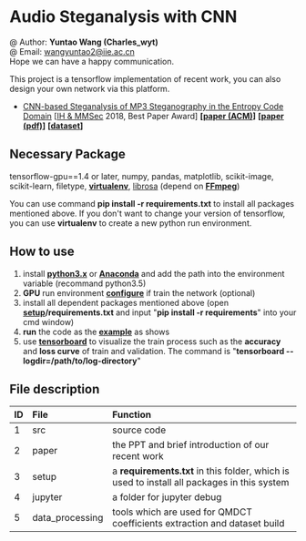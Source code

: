 # Audio Steganalysis with CNN
@ Author: **Yuntao Wang (Charles_wyt)** <br>
@ Email: wangyuntao2@iie.ac.cn <br>
Hope we can have a happy communication.

This project is a tensorflow implementation of recent work, you can also design your own network via this platform.
+ [CNN-based Steganalysis of MP3 Steganography in the Entropy
Code Domain](https://github.com/Charleswyt/tf_audio_steganalysis/tree/master/paper/CNN-based%20Steganalysis%20of%20MP3%20Steganography%20in%20the%20Entropy%20Code%20Domain) [[IH & MMSec](https://www.ihmmsec.org/) 2018, Best Paper Award]
**[[paper (ACM)](https://dl.acm.org/citation.cfm?id=3206011)]**
**[[paper (pdf)](http://www.media-security.net/?p=809)]**
**[[dataset](https://github.com/Charleswyt/tf_audio_steganalysis/tree/master/paper)]**

## Necessary Package
tensorflow-gpu==1.4 or later, numpy, pandas, matplotlib, scikit-image, scikit-learn, filetype, [**virtualenv**](https://charleswyt.github.io/2018/09/06/python%E8%99%9A%E6%8B%9F%E7%8E%AF%E5%A2%83%E5%AE%89%E8%A3%85%E5%8F%8A%E4%BD%BF%E7%94%A8/), [librosa](http://librosa.github.io/librosa/core.html) (depend on **[FFmpeg](http://www.ffmpeg.org/download.html)**)

You can use command **pip install -r requirements.txt** to install all packages mentioned above. If you don't want to change your version of tensorflow, you can use **virtualenv** to create a new python run environment.

## How to use
1. install [**python3.x**](https://www.python.org/) or [**Anaconda**](https://repo.continuum.io/archive/) and add the path into the environment variable (recommand python3.5)
2. **GPU** run environment [**configure**](https://blog.csdn.net/yhaolpz/article/details/71375762?locationNum=14&fps=1) if train the network (optional)
3. install all dependent packages mentioned above (open **[setup](https://github.com/Charleswyt/tf_audio_steganalysis/tree/master/setup)/requirements.txt** and input "**pip install -r requirements**" into your cmd window)
4. **run** the code as the [**example**](https://github.com/Charleswyt/tf_audio_steganalysis/tree/master/src/config_file) as shows
5. use [**tensorboard**](http://wiki.jikexueyuan.com/project/tensorflow-zh/how_tos/graph_viz.html) to visualize the train process such as the **accuracy** and **loss curve** of train and validation. The command is "**tensorboard --logdir=/path/to/log-directory**"

## File description
ID      |   File                    |   Function
:-      |   :-                      |    :-
1       |   src                     |   source code
2       |   paper                   |   the PPT and brief introduction of our recent work
3       |   setup                   |   a **requirements.txt** in this folder, which is used to install all packages in this system
4       |   jupyter                 |   a folder for jupyter debug
5       |   data_processing         |   tools which are used for QMDCT coefficients extraction and dataset build
